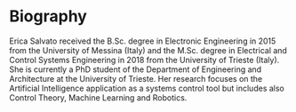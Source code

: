 Biography
======
Erica Salvato received the B.Sc. degree in Electronic Engineering in 2015 from the University of Messina (Italy) and the M.Sc. degree in Electrical and Control Systems Engineering in 2018 from the University of Trieste (Italy). She is currently a PhD student of the Department of Engineering and Architecture at the University of Trieste. Her research focuses on the Artificial Intelligence application as a systems control tool but includes also Control Theory, Machine Learning and Robotics.
